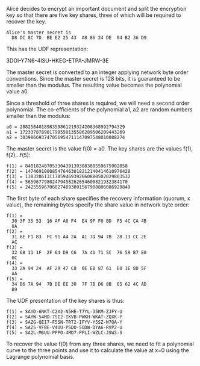 
Alice decides to encrypt an important document and split the encryption key so that
there are five key shares, three of which will be required to recover the key.

~~~~
Alice's master secret is
  D8 DC 8C 7D  BE E2 25 43  A8 86 24 DE  04 B2 36 D9
~~~~

This has the UDF representation:

3DOI-Y7N6-4ISU-HKEG-ETPA-JMRW-3E

The master secret is converted to an integer applying network byte order conventions.
Since the master secret is 128 bits, it is guaranteed to be smaller than the modulus.
The resulting value becomes the polynomial value a0.

Since a threshold of three shares is required, we will need a second order polynomial.
The co-efficients of the polynomial a1, a2 are random numbers smaller than the 
modulus:

~~~~
a0 = 288258401898359861219324208368992794329
a1 = 172337878901790550135586289506209443269
a2 = 303986693747056954711147097548010088274
~~~~

The master secret is the value f(0) = a0. The key shares are the values f(1), f(2)...f(5):

~~~~
f(1) = 84018240705330439139308380559675902858
f(2) = 147469100085476463018212140414610976428
f(3) = 138328613117859469392660880502029803532
f(4) = 56596779802479458262654600821932384170
f(5) = 242555967060274893091567908806086929849
~~~~

The first byte of each share specifies the recovery information (quorum, x value), the
remaining bytes specify the share value in network byte order:

~~~~
f(1) = 
  30 3F 35 53  16 AF A6 F4  E4 9F F0 BD  F5 4C CA 4B
  8A
f(2) = 
  31 6E F1 83  FC 91 A4 2A  A1 7D 94 7B  28 13 CC 2E
  AC
f(3) = 
  32 68 11 1F  2F 64 D9 C6  7A 41 71 5C  76 59 B7 E0
  0C
f(4) = 
  33 2A 94 24  AF 29 47 C8  6E EB 87 61  E0 1E 8D 5F
  AA
f(5) = 
  34 B6 7A 94  7B DE EE 30  7F 7B D6 8B  65 62 4C AD
  B9
~~~~

The UDF presentation of the key shares is thus:

~~~~
f(1) = SAYD-6NKT-C2X2-N5HE-T7YL-35KM-ZJFY-U
f(2) = SAYW-54MD-7SI2-IKVB-PWKH-WKAT-ZQXK-Y
f(3) = SAZG-QEI7-F5SN-TRT2-IFYV-Y5SZ-W7QA-Y
f(4) = SAZS-VFBE-V4UU-PSDO-5ODW-DYA6-RVP2-U
f(5) = SA2L-M6UU-PPPO-4MD7-PPLI-WZLC-JSW3-S
~~~~

To recover the value f(0) from any three shares, we need to fit a polynomial curve to 
the three points and use it to calculate the value at x=0 using the Lagrange polynomial
basis.
